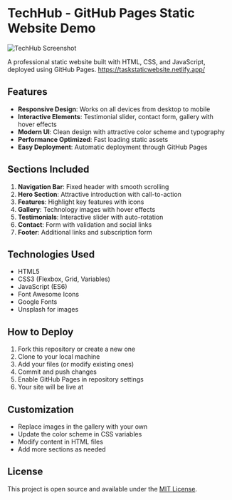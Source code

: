 # TechHub - GitHub Pages Static Website Demo

![TechHub Screenshot](https://images.unsplash.com/photo-1518770660439-4636190af475?ixlib=rb-4.0.3&ixid=M3wxMjA3fDB8MHxwaG90by1wYWdlfHx8fGVufDB8fHx8fA%3D%3D&auto=format&fit=crop&w=1470&q=80)

A professional static website built with HTML, CSS, and JavaScript, deployed using GitHub Pages.
https://taskstaticwebsite.netlify.app/
## Features

- **Responsive Design**: Works on all devices from desktop to mobile
- **Interactive Elements**: Testimonial slider, contact form, gallery with hover effects
- **Modern UI**: Clean design with attractive color scheme and typography
- **Performance Optimized**: Fast loading static assets
- **Easy Deployment**: Automatic deployment through GitHub Pages

## Sections Included

1. **Navigation Bar**: Fixed header with smooth scrolling
2. **Hero Section**: Attractive introduction with call-to-action
3. **Features**: Highlight key features with icons
4. **Gallery**: Technology images with hover effects
5. **Testimonials**: Interactive slider with auto-rotation
6. **Contact**: Form with validation and social links
7. **Footer**: Additional links and subscription form

## Technologies Used

- HTML5
- CSS3 (Flexbox, Grid, Variables)
- JavaScript (ES6)
- Font Awesome Icons
- Google Fonts
- Unsplash for images

## How to Deploy

1. Fork this repository or create a new one
2. Clone to your local machine
3. Add your files (or modify existing ones)
4. Commit and push changes
5. Enable GitHub Pages in repository settings
6. Your site will be live at 

## Customization

- Replace images in the gallery with your own
- Update the color scheme in CSS variables
- Modify content in HTML files
- Add more sections as needed

## License

This project is open source and available under the [MIT License](LICENSE).

